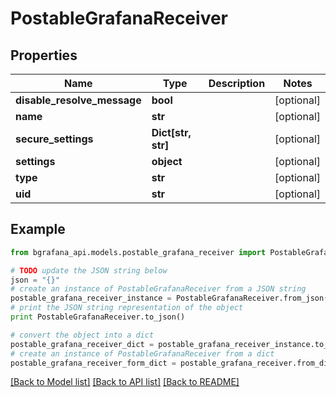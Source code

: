 # PostableGrafanaReceiver


## Properties
Name | Type | Description | Notes
------------ | ------------- | ------------- | -------------
**disable_resolve_message** | **bool** |  | [optional] 
**name** | **str** |  | [optional] 
**secure_settings** | **Dict[str, str]** |  | [optional] 
**settings** | **object** |  | [optional] 
**type** | **str** |  | [optional] 
**uid** | **str** |  | [optional] 

## Example

```python
from bgrafana_api.models.postable_grafana_receiver import PostableGrafanaReceiver

# TODO update the JSON string below
json = "{}"
# create an instance of PostableGrafanaReceiver from a JSON string
postable_grafana_receiver_instance = PostableGrafanaReceiver.from_json(json)
# print the JSON string representation of the object
print PostableGrafanaReceiver.to_json()

# convert the object into a dict
postable_grafana_receiver_dict = postable_grafana_receiver_instance.to_dict()
# create an instance of PostableGrafanaReceiver from a dict
postable_grafana_receiver_form_dict = postable_grafana_receiver.from_dict(postable_grafana_receiver_dict)
```
[[Back to Model list]](../README.md#documentation-for-models) [[Back to API list]](../README.md#documentation-for-api-endpoints) [[Back to README]](../README.md)


